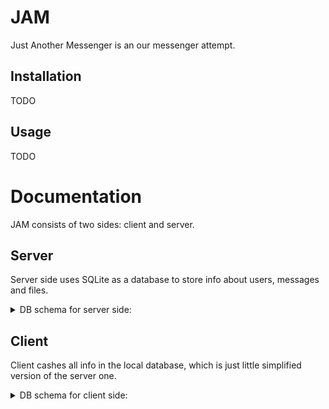 # JAM
Just Another Messenger is an our messenger attempt.

## Installation

TODO

## Usage

TODO

# Documentation

JAM consists of two sides: client and server.

## Server

Server side uses SQLite as a database to store info about users, messages and files.
<details>
  <summary>DB schema for server side:</summary>

  ![Server Schema](/docs/database_shema_server.png)
</details>


## Client
Client cashes all info in the local database, which is just little simplified version of the server one.
<details>
  <summary>DB schema for client side:</summary>

  ![Server Schema](/docs/database_shema_client.png)
</details>